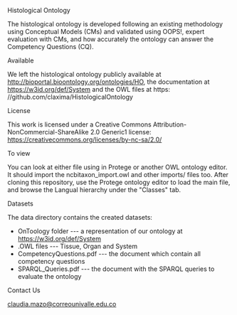Histological Ontology

The histological ontology is developed following an existing methodology using Conceptual Models (CMs) and validated using OOPS!, expert
evaluation with CMs, and how accurately the ontology can answer the Competency Questions (CQ).

Available

We left the histological ontology publicly available at http://bioportal.bioontology.org/ontologies/HO, the documentation at https://w3id.org/def/System and the OWL files at https:
//github.com/claxima/HistologicalOntology

License

This work is licensed under a Creative Commons Attribution-NonCommercial-ShareAlike 2.0 Generic1 license: https://creativecommons.org/licenses/by-nc-sa/2.0/

To view

You can look at either file using in Protege or another OWL ontology editor. It should import the ncbitaxon_import.owl and other imports/ files too. After cloning this repository, use the Protege ontology editor to load the main file, and browse the Langual hierarchy under the "Classes" tab.

Datasets

The data directory contains the created datasets:
* OnToology folder --- a representation of our ontology at https://w3id.org/def/System
* .OWL files --- Tissue, Organ and System
* CompetencyQuestions.pdf --- the document which contain all competency questions
* SPARQL_Queries.pdf --- the document with the SPARQL queries to evaluate the ontology


Contact Us

claudia.mazo@correounivalle.edu.co

